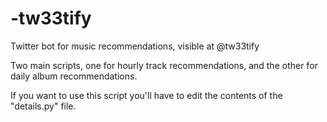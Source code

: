 # -tw33tify
Twitter bot for music recommendations, visible at @tw33tify

Two main scripts, one for hourly track recommendations, and the other for daily album recommendations.

If you want to use this script you'll have to edit the contents of the "details.py" file.
